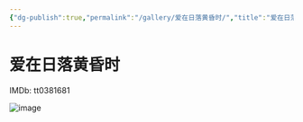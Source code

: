 ```yaml
---
{"dg-publish":true,"permalink":"/gallery/爱在日落黄昏时/","title":"爱在日落黄昏时","created":"2025-05-29T16:47:55.524+08:00"}
---
```



# 爱在日落黄昏时

IMDb: tt0381681

![image](https://img1.doubanio.com/view/photo/s_ratio_poster/public/p2561542458.webp)
